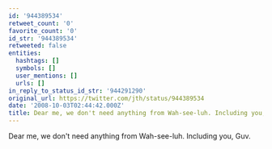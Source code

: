 ```yaml
---
id: '944389534'
retweet_count: '0'
favorite_count: '0'
id_str: '944389534'
retweeted: false
entities:
  hashtags: []
  symbols: []
  user_mentions: []
  urls: []
in_reply_to_status_id_str: '944291290'
original_url: https://twitter.com/jth/status/944389534
date: '2008-10-03T02:44:42.000Z'
title: Dear me, we don't need anything from Wah-see-luh. Including you, Guv.
---
```


Dear me, we don't need anything from Wah-see-luh. Including you, Guv.